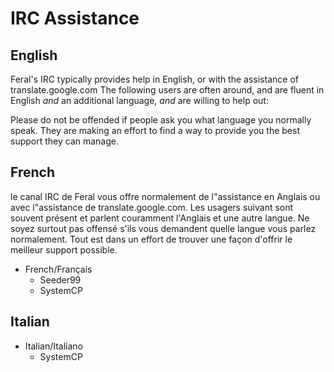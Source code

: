 # IRC Assistance

## English
Feral's IRC typically provides help in English, or with the assistance of translate.google.com
The following users are often around, and are fluent in English *and* an additional language, *and* are willing to help out:

Please do not be offended if people ask you what language you normally speak. They are making an effort to find a way to provide you the best support they can manage.


## French
le canal IRC de Feral vous offre normalement de l"assistance en Anglais ou avec l"assistance de translate.google.com. Les usagers suivant sont souvent présent et parlent couramment l'Anglais et une autre langue. Ne soyez surtout pas offensé s'ils vous demandent quelle langue vous parlez normalement. Tout est dans un effort de trouver une façon d'offrir le meilleur support possible.

* French/Français  
  * Seeder99
  * SystemCP

## Italian
* Italian/Italiano  
  * SystemCP
